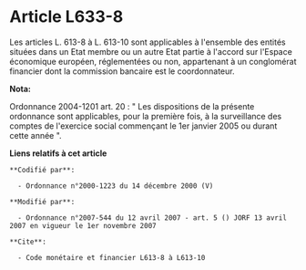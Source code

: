 # Article L633-8

Les articles L. 613-8 à L. 613-10 sont applicables à l'ensemble des entités situées dans un Etat membre ou un autre Etat
partie à l'accord sur l'Espace économique européen, réglementées ou non, appartenant à un conglomérat financier dont la
commission bancaire est le coordonnateur.

**Nota:**

Ordonnance 2004-1201 art. 20 : " Les dispositions de la présente ordonnance sont applicables, pour la première fois, à la
surveillance des comptes de l'exercice social commençant le 1er janvier 2005 ou durant cette année ".

**Liens relatifs à cet article**

	**Codifié par**:

	  - Ordonnance n°2000-1223 du 14 décembre 2000 (V)

	**Modifié par**:

	  - Ordonnance n°2007-544 du 12 avril 2007 - art. 5 () JORF 13 avril 2007 en vigueur le 1er novembre 2007

	**Cite**:

	  - Code monétaire et financier L613-8 à L613-10
